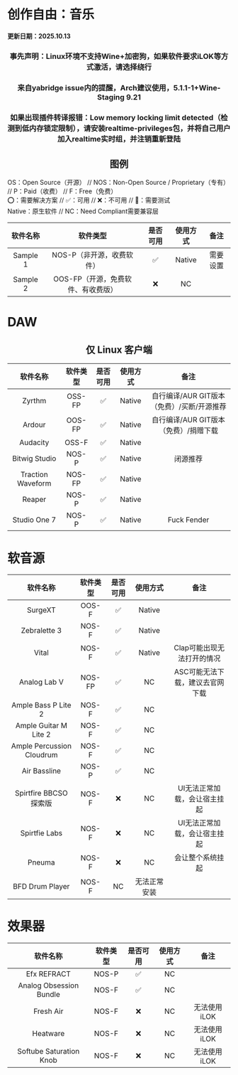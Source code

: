 # 创作自由：音乐
#### 更新日期：2025.10.13
### <center>事先声明：Linux环境不支持Wine+加密狗，如果软件要求iLOK等方式激活，请选择绕行</center>
### <center>来自yabridge issue内的提醒，Arch建议使用，5.1.1-1+Wine-Staging 9.21</center>
### <center>如果出现插件转译报错：Low memory locking limit detected（检测到低内存锁定限制），请安装realtime-privileges包，并将自己用户加入realtime实时组，并注销重新登陆</center>

## <center>图例</center>

OS：Open Source（开源） // NOS：Non-Open Source / Proprietary（专有） // P：Paid（收费） // F：Free（免费）<br>
⭕：需要解决方案 // ✅：可用 // ❌：不可用 // 🔧：需要测试<br>
Native：原生软件 // NC：Need Compliant需要兼容层<br>

| 软件名称 | 软件类型 | 是否可用 | 使用方式 | 备注 |
| :-----: | :-----: | :-----: | :-----: | :-----: |
| Sample 1 | NOS-P（非开源，收费软件） | ✅ | Native | 需要设置 |
| Sample 2 | OOS-FP（开源，免费软件、有收费版） | ❌ | NC |  |

# DAW
## <center>仅 Linux 客户端</center>

| 软件名称 | 软件类型 | 是否可用 | 使用方式 | 备注 |
| :-----: | :-----: | :-----: | :-----: | :-----: |
| Zyrthm | OSS-FP | ✅ | Native | 自行编译/AUR GIT版本（免费）/买断/开源推荐 |
| Ardour | OOS-FP | ✅ | Native | 自行编译/AUR GIT版本（免费）/捐赠下载 |
| Audacity | OSS-F | ✅ | Native |  |
| Bitwig Studio | NOS-P | ✅ | Native | 闭源推荐 |
| Traction Waveform | NOS-FP | ✅ | Native |  |
| Reaper | NOS-P | ✅ | Native |  |
| Studio One 7 | NOS-P | ✅ | Native | Fuck Fender |

# 软音源

| 软件名称 | 软件类型 | 是否可用 | 使用方式 | 备注 |
| :-----: | :-----: | :-----: | :-----: | :-----: |
| SurgeXT | OOS-F | ✅ | Native | |
| Zebralette 3 | NOS-F | ✅ | Native | |
| Vital | NOS-F | ✅ | Native | Clap可能出现无法打开的情况 |
| Analog Lab V | NOS-FP | ✅ | NC | ASC可能无法下载，建议去官网下载 |
| Ample Bass P Lite 2 | NOS-F | ✅ | NC |  |
| Ample Guitar M Lite 2 | NOS-F | ✅ | NC |  |
| Ample Percussion Cloudrum | NOS-F | ✅ | NC |  |
| Air Bassline | NOS-P | ✅ | NC | |
| Spirtfire BBCSO 探索版 | NOS-F | ❌ | NC | UI无法正常加载，会让宿主挂起 |
| Spirtfie Labs | NOS-F | ❌ | NC | UI无法正常加载，会让宿主挂起 |
| Pneuma | NOS-F | ❌ | NC | 会让整个系统挂起 |
| BFD Drum Player | NOS-F | NC | 无法正常安装 |

# 效果器
| 软件名称 | 软件类型 | 是否可用 | 使用方式 | 备注 |
| :-----: | :-----: | :-----: | :-----: | :-----: |
| Efx REFRACT | NOS-P | ✅ | NC | |
| Analog Obsession Bundle | NOS-F | ✅ | NC | |
| Fresh Air | NOS-F | ❌ | NC | 无法使用iLOK |
| Heatware | NOS-F | ❌ | NC | 无法使用iLOK |
| Softube Saturation Knob | NOS-F | ❌ | NC | 无法使用iLOK |
